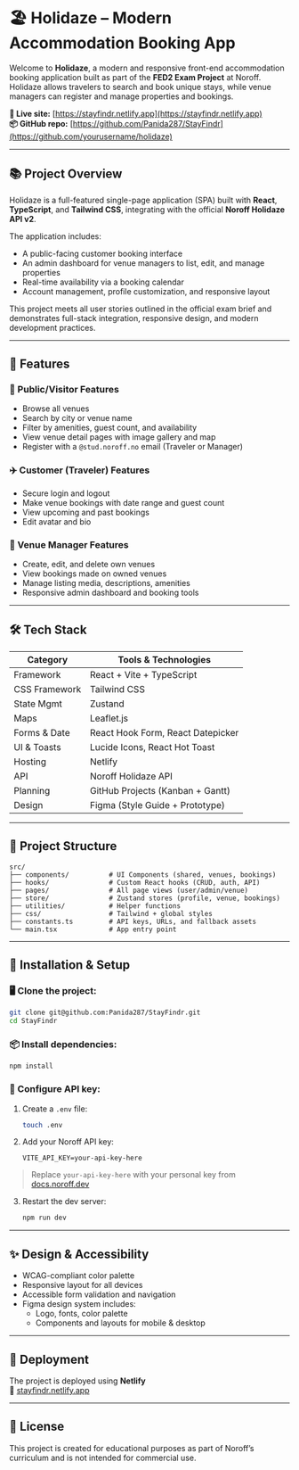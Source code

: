 # 🏖️ Holidaze – Modern Accommodation Booking App

Welcome to **Holidaze**, a modern and responsive front-end accommodation booking application built as part of the **FED2 Exam Project** at Noroff. Holidaze allows travelers to search and book unique stays, while venue managers can register and manage properties and bookings.

**🔗 Live site:** [https://stayfindr.netlify.app](https://stayfindr.netlify.app)  
**📦 GitHub repo:** [https://github.com/Panida287/StayFindr](https://github.com/yourusername/holidaze)

---

## 📚 Project Overview

Holidaze is a full-featured single-page application (SPA) built with **React**, **TypeScript**, and **Tailwind CSS**, integrating with the official **Noroff Holidaze API v2**. 

The application includes:

- A public-facing customer booking interface
- An admin dashboard for venue managers to list, edit, and manage properties
- Real-time availability via a booking calendar
- Account management, profile customization, and responsive layout

This project meets all user stories outlined in the official exam brief and demonstrates full-stack integration, responsive design, and modern development practices.

---

## 🚀 Features

### 🧭 Public/Visitor Features
- Browse all venues
- Search by city or venue name
- Filter by amenities, guest count, and availability
- View venue detail pages with image gallery and map
- Register with a `@stud.noroff.no` email (Traveler or Manager)

### ✈️ Customer (Traveler) Features
- Secure login and logout
- Make venue bookings with date range and guest count
- View upcoming and past bookings
- Edit avatar and bio

### 🏨 Venue Manager Features
- Create, edit, and delete own venues
- View bookings made on owned venues
- Manage listing media, descriptions, amenities
- Responsive admin dashboard and booking tools

---

## 🛠️ Tech Stack

| Category        | Tools & Technologies              |
|----------------|-----------------------------------|
| Framework       | React + Vite + TypeScript         |
| CSS Framework   | Tailwind CSS                      |
| State Mgmt      | Zustand                           |
| Maps            | Leaflet.js                        |
| Forms & Date    | React Hook Form, React Datepicker |
| UI & Toasts     | Lucide Icons, React Hot Toast     |
| Hosting         | Netlify                           |
| API             | Noroff Holidaze API               |
| Planning        | GitHub Projects (Kanban + Gantt)  |
| Design          | Figma (Style Guide + Prototype)   |


---

## 📁 Project Structure

```plaintext
src/
├── components/          # UI Components (shared, venues, bookings)
├── hooks/               # Custom React hooks (CRUD, auth, API)
├── pages/               # All page views (user/admin/venue)
├── store/               # Zustand stores (profile, venue, bookings)
├── utilities/           # Helper functions
├── css/                 # Tailwind + global styles
├── constants.ts         # API keys, URLs, and fallback assets
└── main.tsx             # App entry point
```

---

## 🧪 Installation & Setup

### 🖥️ Clone the project:

```bash
git clone git@github.com:Panida287/StayFindr.git
cd StayFindr
```

### 📦 Install dependencies:

```bash
npm install
```

### 🔑 Configure API key:

1. Create a `.env` file:
   ```bash
   touch .env
   ```

2. Add your Noroff API key:
   ```env
   VITE_API_KEY=your-api-key-here
   ```

> Replace `your-api-key-here` with your personal key from [docs.noroff.dev](https://docs.noroff.dev/docs/v2/auth/api-key)

3. Restart the dev server:
   ```bash
   npm run dev
   ```

---

## ✨ Design & Accessibility

- WCAG-compliant color palette
- Responsive layout for all devices
- Accessible form validation and navigation
- Figma design system includes:
  - Logo, fonts, color palette
  - Components and layouts for mobile & desktop

---

## 📂 Deployment

The project is deployed using **Netlify**  
🔗 [stayfindr.netlify.app](https://stayfindr.netlify.app)

---

## 📄 License

This project is created for educational purposes as part of Noroff’s curriculum and is not intended for commercial use.
